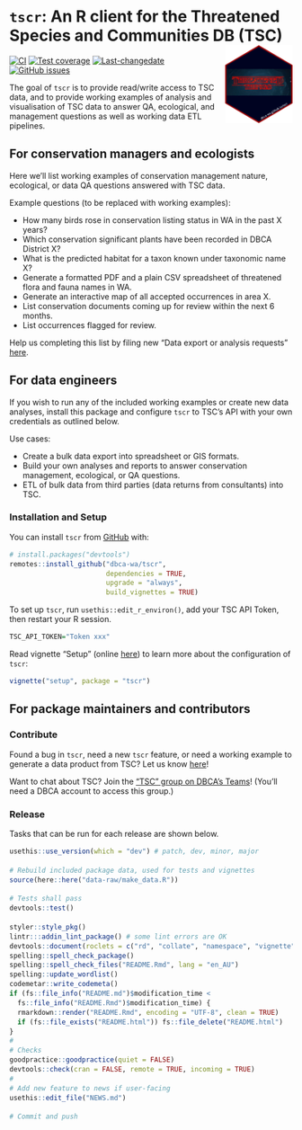 
<!-- README.md is generated from README.Rmd. Please edit that file -->

# `tscr`: An R client for the Threatened Species and Communities DB (TSC) <img src="man/figures/tscr_logo.png" align="right" alt="tscr logo" width="120" />

<!-- badges: start -->

[![CI](https://github.com/dbca-wa/tscr/workflows/tic/badge.svg)](https://github.com/dbca-wa/tscr/actions)
[![Test
coverage](https://codecov.io/gh/dbca-wa/tscr/branch/master/graph/badge.svg)](https://codecov.io/gh/dbca-wa/tscr?branch=master)
[![Last-changedate](https://img.shields.io/github/last-commit/dbca-wa/tscr.svg)](https://github.com/dbca-wa/tscr/commits/master)
[![GitHub
issues](https://img.shields.io/github/issues/dbca-wa/tscr.svg?style=popout)](https://github.com/dbca-wa/tscr/issues)
<!-- badges: end -->

The goal of `tscr` is to provide read/write access to TSC data, and to
provide working examples of analysis and visualisation of TSC data to
answer QA, ecological, and management questions as well as working data
ETL pipelines.

## For conservation managers and ecologists

Here we’ll list working examples of conservation management nature,
ecological, or data QA questions answered with TSC data.

Example questions (to be replaced with working examples):

-   How many birds rose in conservation listing status in WA in the past
    X years?
-   Which conservation significant plants have been recorded in DBCA
    District X?
-   What is the predicted habitat for a taxon known under taxonomic name
    X?
-   Generate a formatted PDF and a plain CSV spreadsheet of threatened
    flora and fauna names in WA.
-   Generate an interactive map of all accepted occurrences in area X.
-   List conservation documents coming up for review within the next 6
    months.
-   List occurrences flagged for review.

Help us completing this list by filing new “Data export or analysis
requests” [here](https://github.com/dbca-wa/tscr/issues/new/choose).

## For data engineers

If you wish to run any of the included working examples or create new
data analyses, install this package and configure `tscr` to TSC’s API
with your own credentials as outlined below.

Use cases:

-   Create a bulk data export into spreadsheet or GIS formats.
-   Build your own analyses and reports to answer conservation
    management, ecological, or QA questions.
-   ETL of bulk data from third parties (data returns from consultants)
    into TSC.

### Installation and Setup

You can install `tscr` from [GitHub](https://github.com/dbca-wa/tscr/)
with:

``` r
# install.packages("devtools")
remotes::install_github("dbca-wa/tscr", 
                        dependencies = TRUE, 
                        upgrade = "always",
                        build_vignettes = TRUE)
```

To set up `tscr`, run `usethis::edit_r_environ()`, add your TSC API
Token, then restart your R session.

``` r
TSC_API_TOKEN="Token xxx"
```

Read vignette “Setup” (online
[here](https://dbca-wa.github.io/tscr/articles/setup.html)) to learn
more about the configuration of `tscr`:

``` r
vignette("setup", package = "tscr")
```

## For package maintainers and contributors

### Contribute

Found a bug in `tscr`, need a new `tscr` feature, or need a working
example to generate a data product from TSC? Let us know
[here](https://github.com/dbca-wa/tscr/issues/new/choose)!

Want to chat about TSC? Join the [“TSC” group on DBCA’s
Teams](https://teams.microsoft.com/l/channel/19%3a20412eea61c949e59460ece939a128cd%40thread.tacv2/General?groupId=920e28d1-f344-429d-a2cb-613103a99b9e&tenantId=7b934664-cdcf-4e28-a3ee-1a5bcca0a1b6)!
(You’ll need a DBCA account to access this group.)

### Release

Tasks that can be run for each release are shown below.

``` r
usethis::use_version(which = "dev") # patch, dev, minor, major

# Rebuild included package data, used for tests and vignettes
source(here::here("data-raw/make_data.R"))

# Tests shall pass
devtools::test()

styler::style_pkg()
lintr:::addin_lint_package() # some lint errors are OK
devtools::document(roclets = c("rd", "collate", "namespace", "vignette"))
spelling::spell_check_package()
spelling::spell_check_files("README.Rmd", lang = "en_AU")
spelling::update_wordlist()
codemetar::write_codemeta()
if (fs::file_info("README.md")$modification_time <
  fs::file_info("README.Rmd")$modification_time) {
  rmarkdown::render("README.Rmd", encoding = "UTF-8", clean = TRUE)
  if (fs::file_exists("README.html")) fs::file_delete("README.html")
}
#
# Checks
goodpractice::goodpractice(quiet = FALSE)
devtools::check(cran = FALSE, remote = TRUE, incoming = TRUE)
#
# Add new feature to news if user-facing
usethis::edit_file("NEWS.md")

# Commit and push
```
